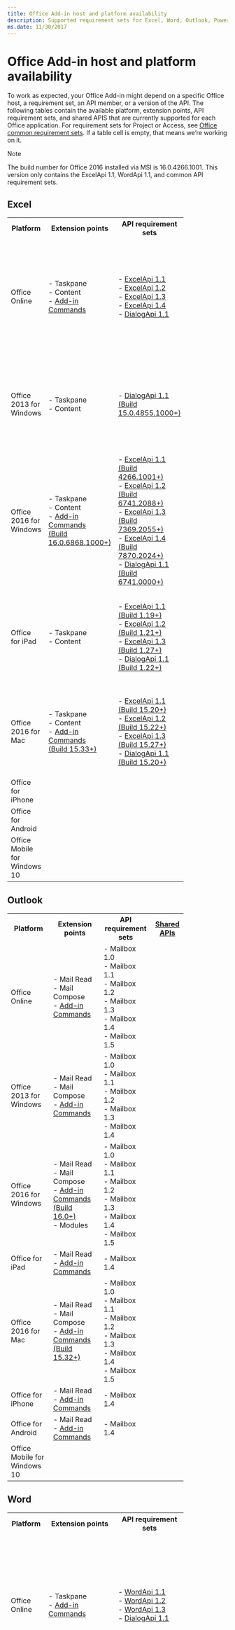 ```yaml
---
title: Office Add-in host and platform availability
description: Supported requirement sets for Excel, Word, Outlook, PowerPoint, and OneNote.
ms.date: 11/30/2017 
---
```


# Office Add-in host and platform availability

To work as expected, your Office Add-in might depend on a specific Office host, a requirement set, an API member, or a version of the API. The following tables contain the available platform, extension points, API requirement sets, and shared APIS that are currently supported for each Office application. For requirement sets for Project or Access, see [Office common requirement sets](https://dev.office.com/reference/add-ins/requirement-sets/office-add-in-requirement-sets). If a table cell is empty, that means we’re working on it. 

> [!NOTE]
> The build number for Office 2016 installed via MSI is 16.0.4266.1001. This version only contains the ExcelApi 1.1, WordApi 1.1, and common API requirement sets.

## Excel

<table style="width:80%">
  <tr>
    <th style="width:10%">Platform</th>
    <th style="width:10%">Extension points</th> 
    <th style="width:20%">API requirement sets</th> 
    <th style="width:40%"><a href="https://dev.office.com/reference/add-ins/requirement-sets/office-add-in-requirement-sets"><b>Shared APIs</b></a></th> 
  </tr>
  <tr>
    <td>Office Online</td>
    <td> - Taskpane<br>
        - Content<br>
        - <a href="https://dev.office.com/reference/add-ins/requirement-sets/add-in-commands-requirement-sets">Add-in Commands</a>
    </td>
    <td>
        - <a href="https://dev.office.com/reference/add-ins/requirement-sets/excel-api-requirement-sets">ExcelApi 1.1</a><br>
        - <a href="https://dev.office.com/reference/add-ins/requirement-sets/excel-api-requirement-sets">ExcelApi 1.2</a><br>
        - <a href="https://dev.office.com/reference/add-ins/requirement-sets/excel-api-requirement-sets">ExcelApi 1.3</a><br>
        - <a href="https://dev.office.com/reference/add-ins/requirement-sets/excel-api-requirement-sets">ExcelApi 1.4</a><br>
        - <a href="https://dev.office.com/reference/add-ins/requirement-sets/dialog-api-requirement-sets">DialogApi 1.1</a></td>
    <td>
        - BindingEvents<br>
        - DocumentEvents<br>
        - MatrixBindings<br>
        - MatrixCoercion<br>
        - TableBindings<br>
        - TableCoercion<br>
        - TextBindings<br>
        - CompressedFile<br>
        - Settings<br>
        - TextCoercion</td>
  </tr>
  <tr>
    <td>Office 2013 for Windows</td>
    <td>
        - Taskpane<br>
        - Content</td>
    <td>  - <a href="https://dev.office.com/reference/add-ins/requirement-sets/dialog-api-requirement-sets">DialogApi 1.1<br> (Build 15.0.4855.1000+)</a></td>
    <td>
        - BindingEvents<br>
        - DocumentEvents<br>
        - MatrixBindings<br>
        - MatrixCoercion<br>
        - TableBindings<br>
        - TableCoercion<br>
        - TextBindings<br>
        - Settings<br>
        - TextCoercion</td>
  </tr>
  <tr>
    <td>Office 2016 for Windows</td>
    <td>- Taskpane<br>
        - Content<br>
        - <a href="https://dev.office.com/reference/add-ins/requirement-sets/add-in-commands-requirement-sets">Add-in Commands<br> (Build 16.0.6868.1000+)</a></td>
    <td>- <a href="https://dev.office.com/reference/add-ins/requirement-sets/excel-api-requirement-sets">ExcelApi 1.1 (Build 4266.1001+)</a><br>
        - <a href="https://dev.office.com/reference/add-ins/requirement-sets/excel-api-requirement-sets">ExcelApi 1.2 (Build 6741.2088+)</a><br>
        - <a href="https://dev.office.com/reference/add-ins/requirement-sets/excel-api-requirement-sets">ExcelApi 1.3 (Build 7369.2055+)</a><br>
        - <a href="https://dev.office.com/reference/add-ins/requirement-sets/excel-api-requirement-sets">ExcelApi 1.4 (Build 7870.2024+)</a><br>
        - <a href="https://dev.office.com/reference/add-ins/requirement-sets/dialog-api-requirement-sets">DialogApi 1.1 (Build 6741.0000+)</a></td>
    <td>- BindingEvents<br>
        - DocumentEvents<br>
        - MatrixBindings<br>
        - MatrixCoercion<br>
        - TableBindings<br>
        - TableCoercion<br>
        - TextBindings<br>
        - Settings<br>
        - TextCoercion</td> 
  </tr>
  <tr>
    <td>Office for iPad</td>
    <td>- Taskpane<br>
        - Content</td>
    <td>- <a href="https://dev.office.com/reference/add-ins/requirement-sets/excel-api-requirement-sets">ExcelApi 1.1 (Build 1.19+)</a><br>
        - <a href="https://dev.office.com/reference/add-ins/requirement-sets/excel-api-requirement-sets">ExcelApi 1.2 (Build 1.21+)</a><br>
        - <a href="https://dev.office.com/reference/add-ins/requirement-sets/excel-api-requirement-sets">ExcelApi 1.3 (Build 1.27+)</a><br>
        - <a href="https://dev.office.com/reference/add-ins/requirement-sets/dialog-api-requirement-sets">DialogApi 1.1 (Build 1.22+)</a></td>
    <td>- BindingEvents<br>
        - DocumentEvents<br>
        - MatrixBindings<br>
        - MatrixCoercion<br>
        - TableBindings<br>
        - TableCoercion<br>
        - TextBindings<br>
        - Settings<br>
        - TextCoercion</td>
  </tr>
  <tr>
    <td>Office 2016 for Mac</td>
    <td>- Taskpane<br>
        - Content<br>
        - <a href="https://dev.office.com/reference/add-ins/requirement-sets/add-in-commands-requirement-sets">Add-in Commands<br> (Build 15.33+)</a></td>
    <td>- <a href="https://dev.office.com/reference/add-ins/requirement-sets/excel-api-requirement-sets">ExcelApi 1.1 (Build 15.20+)</a><br>
        - <a href="https://dev.office.com/reference/add-ins/requirement-sets/excel-api-requirement-sets">ExcelApi 1.2 (Build 15.22+)</a><br>
        - <a href="https://dev.office.com/reference/add-ins/requirement-sets/excel-api-requirement-sets">ExcelApi 1.3 (Build 15.27+)</a><br>
        - <a href="https://dev.office.com/reference/add-ins/requirement-sets/dialog-api-requirement-sets">DialogApi 1.1 (Build 15.20+)</a></td>
    <td>- BindingEvents<br>
        - DocumentEvents<br>
        - MatrixBindings<br>
        - MatrixCoercion<br>
        - TableBindings<br>
        - TableCoercion<br>
        - TextBindings<br>
        - TextCoercion</td>
  </tr>
  <tr>
    <td>Office for iPhone</td>
    <td> </td>
    <td> </td>
    <td> </td>
  </tr>
  <tr>
    <td>Office for Android</td>
    <td> </td>
    <td> </td>
    <td> </td>
  </tr>
  <tr>
    <td>Office Mobile for Windows 10</td>
    <td> </td>
    <td> </td>
    <td> </td>
  </tr>
</table>

## Outlook

<table style="width:80%">
  <tr>
    <th>Platform</th>
    <th>Extension points</th> 
    <th>API requirement sets</th> 
    <th><a href="https://dev.office.com/reference/add-ins/requirement-sets/office-add-in-requirement-sets"><b>Shared APIs</b></a></th> 
  </tr>
  <tr>
    <td>Office Online</td>
    <td> - Mail Read<br>
      - Mail Compose<br>
      - <a href="https://dev.office.com/reference/add-ins/requirement-sets/add-in-commands-requirement-sets">Add-in Commands</a></td>
    <td> - Mailbox 1.0<br>
      - Mailbox 1.1<br>
      - Mailbox 1.2<br>
      - Mailbox 1.3<br>
      - Mailbox 1.4<br>
      - Mailbox 1.5</td>
    <td> </td>
  </tr>
  <tr>
    <td>Office 2013 for Windows</td>
    <td> - Mail Read<br>
      - Mail Compose<br>
      - <a href="https://dev.office.com/reference/add-ins/requirement-sets/add-in-commands-requirement-sets">Add-in Commands</a></td>
    <td> - Mailbox 1.0<br>
      - Mailbox 1.1<br>
      - Mailbox 1.2<br>
      - Mailbox 1.3<br>
      - Mailbox 1.4</td>
    <td> </td>
  </tr>
  <tr>
    <td>Office 2016 for Windows</td>
    <td> - Mail Read<br>
      - Mail Compose<br>
      - <a href="https://dev.office.com/reference/add-ins/requirement-sets/add-in-commands-requirement-sets">Add-in Commands (Build 16.0+)</a><br>
      - Modules</td>
    <td> - Mailbox 1.0<br>
      - Mailbox 1.1<br>
      - Mailbox 1.2<br>
      - Mailbox 1.3<br>
      - Mailbox 1.4<br>
      - Mailbox 1.5</td></td>
    <td> </td> 
  </tr>
  <tr>
    <td>Office for iPad</td>
    <td> - Mail Read<br>
      - <a href="https://dev.office.com/reference/add-ins/requirement-sets/add-in-commands-requirement-sets">Add-in Commands</a></td>
    <td> - Mailbox 1.4</td>
    <td> </td>
  </tr>
  <tr>
    <td>Office 2016 for Mac</td>
    <td> - Mail Read<br>
      - Mail Compose<br>
      - <a href="https://dev.office.com/reference/add-ins/requirement-sets/add-in-commands-requirement-sets">Add-in Commands (Build 15.32+)</a></td>
    <td> - Mailbox 1.0<br>
      - Mailbox 1.1<br>
      - Mailbox 1.2<br>
      - Mailbox 1.3<br>
      - Mailbox 1.4<br>
      - Mailbox 1.5</td>
    <td> </td>
  </tr>
  <tr>
    <td>Office for iPhone</td>
    <td> - Mail Read<br>
      - <a href="https://dev.office.com/reference/add-ins/requirement-sets/add-in-commands-requirement-sets">Add-in Commands</a></td>
    <td> - Mailbox 1.4</td>
    <td> </td>
  </tr>
  <tr>
    <td>Office for Android</td>
    <td> - Mail Read<br>
      - <a href="https://dev.office.com/reference/add-ins/requirement-sets/add-in-commands-requirement-sets">Add-in Commands</a></td>
    <td> - Mailbox 1.4</td>
    <td> </td>
  </tr>
  <tr>
    <td>Office Mobile for Windows 10</td>
    <td> </td>
    <td> </td>
    <td> </td>
  </tr>
</table>

## Word

<table style="width:80%">
  <tr>
    <th>Platform</th>
    <th>Extension points</th> 
    <th>API requirement sets</th> 
    <th><a href="https://dev.office.com/reference/add-ins/requirement-sets/office-add-in-requirement-sets"><b>Shared APIs</b></a></th> 
  </tr> 
  </tr>
  <tr>
    <td>Office Online</td>
    <td> - Taskpane<br>
         - <a href="https://dev.office.com/reference/add-ins/requirement-sets/add-in-commands-requirement-sets">Add-in Commands</a></td>
    <td> - <a href="https://dev.office.com/reference/add-ins/requirement-sets/word-api-requirement-sets">WordApi 1.1</a><br>
         - <a href="https://dev.office.com/reference/add-ins/requirement-sets/word-api-requirement-sets">WordApi 1.2</a><br>
         - <a href="https://dev.office.com/reference/add-ins/requirement-sets/word-api-requirement-sets">WordApi 1.3</a><br>
         - <a href="https://dev.office.com/reference/add-ins/requirement-sets/dialog-api-requirement-sets">DialogApi 1.1</a></td>
    <td> - BindingEvents<br>
         - CustomXmlParts<br>
         - MatrixBindings<br>
         - MatrixCoercion<br>
         - TableBindings<br>
         - TableCoercion<br>
         - TextBindings<br>
         - DocumentEvents<br>
         - TextFile<br>
         - ImageCoercion<br>
         - Settings<br>
         - TextCoercion</td>
  </tr>
  <tr>
    <td>Office 2013 for Windows</td>
    <td> - Taskpane</td>
    <td> - <a href="https://dev.office.com/reference/add-ins/requirement-sets/dialog-api-requirement-sets">DialogApi 1.1<br> (Build 15.0.4855.1000+)</a></td>
    <td> - BindingEvents<br>
         - CompressedFile<br>
         - CustomXmlPart<br>
         - DocumentEvents<br>
         - File<br>
         - HtmlCoercion<br>
         - ImageCoercion<br>
         - OoxmlCoercion<br>
         - TableBindings<br>
         - TableCoercion<br>
         - TextBindings<br>
         - TextFile<br>
         - Settings<br>
         - TextCoercion<br>
         - MatrixCoercion<br>
         - Matrix Bindings</td>
  </tr>
  <tr>
    <td>Office 2016 for Windows</td>
    <td> - Taskpane<br>
         - <a href="https://dev.office.com/reference/add-ins/requirement-sets/add-in-commands-requirement-sets">Add-in Commands<br> (Build 16.0.6868.1000+)</a></td>
    <td> - <a href="https://dev.office.com/reference/add-ins/requirement-sets/word-api-requirement-sets">WordApi 1.1 (Build 4266.1001+)</a><br>
        - <a href="https://dev.office.com/reference/add-ins/requirement-sets/word-api-requirement-sets">WordApi 1.2 (Build 6568.1000+)</a><br>
        - <a href="https://dev.office.com/reference/add-ins/requirement-sets/word-api-requirement-sets">WordApi 1.3 (Build 6925.1000+)</a><br>
        - <a href="https://dev.office.com/reference/add-ins/requirement-sets/dialog-api-requirement-sets">DialogApi 1.1 (Build 6741.0000+)</a></td>
    <td> - BindingEvents<br>
         - CompressedFile<br>
         - CustomXmlPart<br>
         - DocumentEvents<br>
         - File<br>
         - HtmlCoercion<br>
         - ImageCoercion<br>
         - OoxmlCoercion<br>
         - TableBindings<br>
         - TableCoercion<br>
         - TextBindings<br>
         - TextFile<br>
         - Settings<br>
         - TextCoercion<br>
         - MatrixCoercion<br>
         - Matrix Bindings
    </td> 
  </tr>
  <tr>
    <td>Office for iPad</td>
    <td> - Taskpane</td>
    <td> - <a href="https://dev.office.com/reference/add-ins/requirement-sets/word-api-requirement-sets">WordApi 1.1 (Build 1.18+)</a><br>
         - <a href="https://dev.office.com/reference/add-ins/requirement-sets/word-api-requirement-sets">WordApi 1.2 (Build 1.18+)</a><br>
         - <a href="https://dev.office.com/reference/add-ins/requirement-sets/word-api-requirement-sets">WordApi 1.3 (Build 1.22+)</a><br>
         - <a href="https://dev.office.com/reference/add-ins/requirement-sets/dialog-api-requirement-sets">DialogApi 1.1 (Build 1.22+)</a>
</td>
    <td> - BindingEvents<br>
         - CompressedFile<br>
         - CustomXmlPart<br>
         - DocumentEvents<br>
         - File<br>
         - HtmlCoercion<br>
         - ImageCoercion<br>
         - OoxmlCoercion<br>
         - TableBindings<br>
         - TableCoercion<br>
         - TextBindings<br>
         - TextFile<br>
         - Settings<br>
         - TextCoercion<br>
         - MatrixCoercion<br>
         - Matrix Bindings
    </td> 
  </tr>
  <tr>
    <td>Office 2016 for Mac</td>
    <td> - Taskpane<br>
         - <a href="https://dev.office.com/reference/add-ins/requirement-sets/add-in-commands-requirement-sets">Add-in Commands<br> (Build 15.33+)</a></td>
    <td> - <a href="https://dev.office.com/reference/add-ins/requirement-sets/word-api-requirement-sets">WordApi 1.1 (Build 15.19+)</a><br>
        - <a href="https://dev.office.com/reference/add-ins/requirement-sets/word-api-requirement-sets">WordApi 1.2 (Build 15.19+)</a><br>
        - <a href="https://dev.office.com/reference/add-ins/requirement-sets/word-api-requirement-sets">WordApi 1.3 (Build 15.22+)</a><br>
        - <a href="https://dev.office.com/reference/add-ins/requirement-sets/dialog-api-requirement-sets">DialogApi 1.1 (Build 15.20+)</a>
</td>
    <td> - BindingEvents<br>
         - CompressedFile<br>
         - CustomXmlPart<br>
         - DocumentEvents<br>
         - File<br>
         - HtmlCoercion<br>
         - ImageCoercion<br>
         - OoxmlCoercion<br>
         - TableBindings<br>
         - TableCoercion<br>
         - TextBindings<br>
         - TextFile<br>
         - Settings<br>
         - TextCoercion<br>
         - MatrixCoercion<br>
         - Matrix Bindings
    </td> 
  </tr>
  <tr>
    <td>Office for iPhone</td>
    <td> </td>
    <td> </td>
    <td> </td>
  </tr>
  <tr>
    <td>Office for Android</td>
    <td> </td>
    <td> </td>
    <td> </td>
  </tr>
  <tr>
    <td>Office Mobile for Windows 10</td>
    <td> </td>
    <td> </td>
    <td> </td>
  </tr>
</table>

## PowerPoint

<table style="width:80%">
  <tr>
    <th>Platform</th>
    <th>Extension points</th> 
    <th>API requirement sets</th> 
    <th><a href="https://dev.office.com/reference/add-ins/requirement-sets/office-add-in-requirement-sets"><b>Shared APIs</b></a></th> 
  </tr> 
  </tr>
  <tr>
    <td>Office Online</td>
    <td> - Content<br>
         - Taskpane<br>
         - <a href="https://dev.office.com/reference/add-ins/requirement-sets/add-in-commands-requirement-sets">Add-in Commands</a></td>
    <td> - <a href="https://dev.office.com/reference/add-ins/requirement-sets/dialog-api-requirement-sets">DialogApi 1.1</a></td>
    <td> - ActiveView<br>
         - CompressedFile<br>
         - File<br>
         - Selection<br>
         - Settings<br>
         - TextCoercion<br>
         - ImageCoercion</td>
  </tr>
  <tr>
    <td>Office 2013 for Windows</td>
    <td> - Content<br>
         - Taskpane<br>
    </td>
    <td> - <a href="https://dev.office.com/reference/add-ins/requirement-sets/dialog-api-requirement-sets">DialogApi 1.1<br> (Build 15.0.4855.1000+)</a>
</td>
    <td> - ActiveView<br>
         - CompressedFile<br>
         - DocumentEvents<br>
         - File<br>
         - Selection<br>
         - Settings<br>
         - TextCoercion</td>
  </tr>
  <tr>
    <td>Office 2016 for Windows</td>
    <td> - Content<br>
         - Taskpane<br>
         - <a href="https://dev.office.com/reference/add-ins/requirement-sets/add-in-commands-requirement-sets">Add-in Commands<br> (Build 16.0.6868.1000+)</a></td>
    <td> - <a href="https://dev.office.com/reference/add-ins/requirement-sets/dialog-api-requirement-sets">DialogApi 1.1<br> (Build 6741.0000+)</a></td>
    <td> - ActiveView<br>
         - CompressedFile<br>
         - DocumentEvents<br>
         - File<br>
         - Selection<br>
         - Settings<br>
         - TextCoercion<br>
         - ImageCoercion</td>
  </tr>
  <tr>
    <td>Office for iPad</td>
    <td> - Content<br>
         - Taskpane</td>
    <td> - <a href="https://dev.office.com/reference/add-ins/requirement-sets/dialog-api-requirement-sets">DialogApi 1.1<br> (Build 1.22+)</a></td>
     <td> - ActiveView<br>
         - CompressedFile<br>
         - DocumentEvents<br>
         - File<br>
         - Selection<br>
         - Settings<br>
         - TextCoercion<br>
         - ImageCoercion</td>
  </tr>
  <tr>
    <td>Office 2016 for Mac</td>
    <td> - Content<br>
         - Taskpane<br>
         - <a href="https://dev.office.com/reference/add-ins/requirement-sets/add-in-commands-requirement-sets">Add-in Commands<br> (Build 15.33+)</a></td>
    <td> </td>
    <td> - ActiveView<br>
         - CompressedFile<br>
         - DocumentEvents<br>
         - File<br>
         - Selection<br>
         - Settings<br>
         - TextCoercion<br>
         - ImageCoercion</td>
  </tr>
  <tr>
    <td>Office for iPhone</td>
    <td> </td>
    <td> </td>
    <td> </td>
  </tr>
  <tr>
    <td>Office for Android</td>
    <td> </td>
    <td> </td>
    <td> </td>
  </tr>
  <tr>
    <td>Office Mobile for Windows 10</td>
    <td> </td>
    <td> </td>
    <td> </td>
  </tr>
</table>

## OneNote

<table style="width:80%">
  <tr>
    <th>Platform</th>
    <th>Extension points</th> 
    <th>API requirement sets</th> 
    <th><a href="https://dev.office.com/reference/add-ins/requirement-sets/office-add-in-requirement-sets"><b>Shared APIs</b></a></th> 
  </tr> 
  </tr>
  <tr>
    <td>Office Online</td>
    <td> - Content<br>
         - Taskpane<br>
         - <a href="https://dev.office.com/reference/add-ins/requirement-sets/add-in-commands-requirement-sets">Add-in Commands</a></td>
    <td> - <a href="https://dev.office.com/reference/add-ins/requirement-sets/onenote-api-requirement-sets">OneNoteApi 1.1</a><br>
         - <a href="https://dev.office.com/reference/add-ins/requirement-sets/dialog-api-requirement-sets">DialogApi 1.1</a></td>
    <td> - DocumentEvents<br>
         - Settings<br>
         - TextCoercion<br>
         - HtmlCoercion<br>
         - ImageCoercion</td>
  </tr>
  <tr>
    <td>Office 2013 for Windows</td>
    <td> </td>
    <td> </td>
    <td> </td>
  </tr> 
  <tr>
    <td>Office 2016 for Windows</td>
    <td> </td>
    <td> </td>
    <td> </td> 
  </tr>
  <tr>
    <td>Office for iPad</td>
    <td> </td>
    <td> </td>
    <td> </td>
  </tr>
  <tr>
    <td>Office 2016 for Mac</td>
    <td> </td>
    <td> </td>
    <td> </td>
  </tr>
  <tr>
    <td>Office for iPhone</td>
    <td> </td>
    <td> </td>
    <td> </td>
  </tr>
  <tr>
    <td>Office for Android</td>
    <td> </td>
    <td> </td>
    <td> </td>
  </tr>
  <tr>
    <td>Office Mobile for Windows 10</td>
    <td> </td>
    <td> </td>
    <td> </td>
  </tr>
</table>



## Additional resources

- [Office Add-ins platform overview](office-add-ins.md)
- [Common API requirement sets](https://dev.office.com/reference/add-ins/requirement-sets/office-add-in-requirement-sets)
- [Add-in Commands requirement sets](https://dev.office.com/reference/add-ins/requirement-sets/add-in-commands-requirement-sets)
- [JavaScript API for Office reference](https://dev.office.com/reference/add-ins/javascript-api-for-office)

